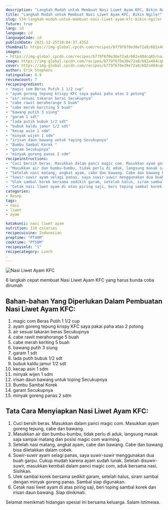 ```yaml
---
description: "Langkah Mudah untuk Membuat Nasi Liwet Ayam KFC, Bikin Ngiler"
title: "Langkah Mudah untuk Membuat Nasi Liwet Ayam KFC, Bikin Ngiler"
slug: 534-langkah-mudah-untuk-membuat-nasi-liwet-ayam-kfc-bikin-ngiler
future: true
lang: id
language: id
languageCode: id
publishDate: 2021-12-25T10:04:37.435Z 
thumbnail: https://img-global.cpcdn.com/recipes/b779f6f0e30e72a8/682x484cq65/nasi-liwet-ayam-kfc-foto-resep-utama.png
images:
- https://img-global.cpcdn.com/recipes/b779f6f0e30e72a8/682x484cq65/nasi-liwet-ayam-kfc-foto-resep-utama.png
image: https://img-global.cpcdn.com/recipes/b779f6f0e30e72a8/682x484cq65/nasi-liwet-ayam-kfc-foto-resep-utama.png
cover: https://img-global.cpcdn.com/recipes/b779f6f0e30e72a8/682x484cq65/nasi-liwet-ayam-kfc-foto-resep-utama.png
author: Erik Stephens
ratingvalue: 4.9
reviewcount: 7
recipeingredient:
- "magic com Beras Putih 1 1/2 cup"
- "ayam goreng tepung krispy KFC saya pakai paha atas 2 potong"
- "air sesuai takaran beras Secukupnya"
- "cabe rawit merahorange 5 buah"
- "cabe merah keriting 5 buah"
- "bawang putih 3 siung"
- "garam 1 sdt"
- "lada putih bubuk 1/2 sdt"
- "bubuk kaldu jamur 1/2 sdt"
- "kecap asin 1 sdm"
- "minyak wijen 1 sdm"
- "irisan daun bawang untuk toping Secukupnya"
- "Bumbu Sambal Korek "
- "garam Secukupnya"
- "minyak goreng panas 2 sdm"
recipeinstructions:
- "Cuci bersih beras. Masukkan dalam panci magic com. Masukkan ayam goreng tepung, cabe dan bawang."
- "Masukkan air dan bumbu-bumbu, tidak perlu di aduk, langsung masak saja sampai matang dan posisi magic com warming."
- "Setelah nasi matang, angkat ayam, cabe dan bawang. Cabe dan bawang bisa diletakkan dalam cobek."
- "Suwir-suwir ayam selagi panas, saya suwir-suwir menggunakan dua buah garpu. Cukup mudah karena ayam sudah lunak. Setelah disuwir-suwir, masukkan kembali dalam panci magic com, aduk bersama nasi. Sisihkan."
- "Ulek sambal korek bersama sedikit garam, setelah halus, siram sambal dengan minyak goreng panas. Sambal siap digunakan."
- "Cetak nasi liwet ayam di atas piring saji, beri toping sambal korek dan irisan daun bawang. Siap dinikmati."
categories:
- Resep
tags:
- nasi
- liwet
- ayam

katakunci: nasi liwet ayam 
nutrition: 119 calories
recipecuisine: Indonesian
preptime: "PT40M"
cooktime: "PT58M"
recipeyield: "1"
recipecategory: Lunch
. 
---
```



![Nasi Liwet Ayam KFC](https://img-global.cpcdn.com/recipes/b779f6f0e30e72a8/682x484cq65/nasi-liwet-ayam-kfc-foto-resep-utama.png)

6 langkah cepat membuat  Nasi Liwet Ayam KFC yang harus bunda coba dirumah

<!--inarticleads1-->

## Bahan-bahan Yang Diperlukan Dalam Pembuatan Nasi Liwet Ayam KFC:

1. magic com Beras Putih 1 1/2 cup
1. ayam goreng tepung krispy KFC saya pakai paha atas 2 potong
1. air sesuai takaran beras Secukupnya
1. cabe rawit merahorange 5 buah
1. cabe merah keriting 5 buah
1. bawang putih 3 siung
1. garam 1 sdt
1. lada putih bubuk 1/2 sdt
1. bubuk kaldu jamur 1/2 sdt
1. kecap asin 1 sdm
1. minyak wijen 1 sdm
1. irisan daun bawang untuk toping Secukupnya
1. Bumbu Sambal Korek 
1. garam Secukupnya
1. minyak goreng panas 2 sdm



<!--inarticleads2-->

## Tata Cara Menyiapkan Nasi Liwet Ayam KFC:

1. Cuci bersih beras. Masukkan dalam panci magic com. Masukkan ayam goreng tepung, cabe dan bawang.
1. Masukkan air dan bumbu-bumbu, tidak perlu di aduk, langsung masak saja sampai matang dan posisi magic com warming.
1. Setelah nasi matang, angkat ayam, cabe dan bawang. Cabe dan bawang bisa diletakkan dalam cobek.
1. Suwir-suwir ayam selagi panas, saya suwir-suwir menggunakan dua buah garpu. Cukup mudah karena ayam sudah lunak. Setelah disuwir-suwir, masukkan kembali dalam panci magic com, aduk bersama nasi. Sisihkan.
1. Ulek sambal korek bersama sedikit garam, setelah halus, siram sambal dengan minyak goreng panas. Sambal siap digunakan.
1. Cetak nasi liwet ayam di atas piring saji, beri toping sambal korek dan irisan daun bawang. Siap dinikmati.




Selamat menikmati hidangan spesial ini bersama keluarga. Salam Istimewa.
